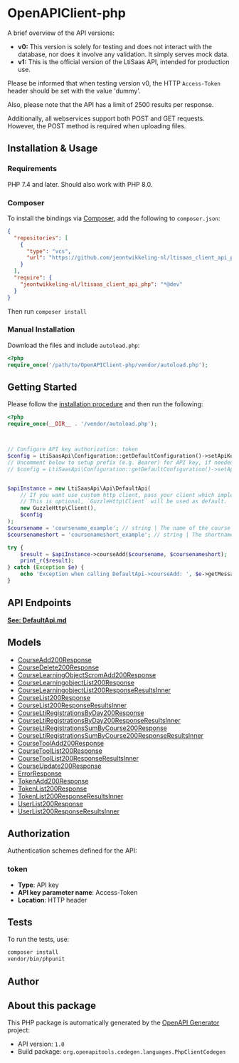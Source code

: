 # OpenAPIClient-php

<p>A brief overview of the API versions:</p>
<ul>
<li><strong>v0:</strong> This version is solely for testing and does not interact with the database, nor does it involve any validation. It simply serves mock data.</li>
<li><strong>v1:</strong> This is the official version of the LtiSaas API, intended for production use.</li>
</ul>
<p>Please be informed that when testing version v0, the HTTP <code>Access-Token</code> header should be set with the value 'dummy'.</p>
<p>Also, please note that the API has a limit of 2500 results per response.</p>
<p>Additionally, all webservices support both POST and GET requests. However, the POST method is required when uploading files.</p>



## Installation & Usage

### Requirements

PHP 7.4 and later.
Should also work with PHP 8.0.

### Composer

To install the bindings via [Composer](https://getcomposer.org/), add the following to `composer.json`:

```json
{
  "repositories": [
    {
      "type": "vcs",
      "url": "https://github.com/jeontwikkeling-nl/ltisaas_client_api_php.git"
    }
  ],
  "require": {
    "jeontwikkeling-nl/ltisaas_client_api_php": "*@dev"
  }
}
```

Then run `composer install`

### Manual Installation

Download the files and include `autoload.php`:

```php
<?php
require_once('/path/to/OpenAPIClient-php/vendor/autoload.php');
```

## Getting Started

Please follow the [installation procedure](#installation--usage) and then run the following:

```php
<?php
require_once(__DIR__ . '/vendor/autoload.php');



// Configure API key authorization: token
$config = LtiSaasApi\Configuration::getDefaultConfiguration()->setApiKey('Access-Token', 'YOUR_API_KEY');
// Uncomment below to setup prefix (e.g. Bearer) for API key, if needed
// $config = LtiSaasApi\Configuration::getDefaultConfiguration()->setApiKeyPrefix('Access-Token', 'Bearer');


$apiInstance = new LtiSaasApi\Api\DefaultApi(
    // If you want use custom http client, pass your client which implements `GuzzleHttp\ClientInterface`.
    // This is optional, `GuzzleHttp\Client` will be used as default.
    new GuzzleHttp\Client(),
    $config
);
$coursename = 'coursename_example'; // string | The name of the course to be created
$coursenameshort = 'coursenameshort_example'; // string | The shortname of the course to be created

try {
    $result = $apiInstance->courseAdd($coursename, $coursenameshort);
    print_r($result);
} catch (Exception $e) {
    echo 'Exception when calling DefaultApi->courseAdd: ', $e->getMessage(), PHP_EOL;
}

```
## API Endpoints

[**See: DefaultApi.md**](docs/Api/DefaultApi.md)

## Models

- [CourseAdd200Response](docs/Model/CourseAdd200Response.md)
- [CourseDelete200Response](docs/Model/CourseDelete200Response.md)
- [CourseLearningObjectScromAdd200Response](docs/Model/CourseLearningObjectScromAdd200Response.md)
- [CourseLearningobjectList200Response](docs/Model/CourseLearningobjectList200Response.md)
- [CourseLearningobjectList200ResponseResultsInner](docs/Model/CourseLearningobjectList200ResponseResultsInner.md)
- [CourseList200Response](docs/Model/CourseList200Response.md)
- [CourseList200ResponseResultsInner](docs/Model/CourseList200ResponseResultsInner.md)
- [CourseLtiRegistrationsByDay200Response](docs/Model/CourseLtiRegistrationsByDay200Response.md)
- [CourseLtiRegistrationsByDay200ResponseResultsInner](docs/Model/CourseLtiRegistrationsByDay200ResponseResultsInner.md)
- [CourseLtiRegistrationsSumByCourse200Response](docs/Model/CourseLtiRegistrationsSumByCourse200Response.md)
- [CourseLtiRegistrationsSumByCourse200ResponseResultsInner](docs/Model/CourseLtiRegistrationsSumByCourse200ResponseResultsInner.md)
- [CourseToolAdd200Response](docs/Model/CourseToolAdd200Response.md)
- [CourseToolList200Response](docs/Model/CourseToolList200Response.md)
- [CourseToolList200ResponseResultsInner](docs/Model/CourseToolList200ResponseResultsInner.md)
- [CourseUpdate200Response](docs/Model/CourseUpdate200Response.md)
- [ErrorResponse](docs/Model/ErrorResponse.md)
- [TokenAdd200Response](docs/Model/TokenAdd200Response.md)
- [TokenList200Response](docs/Model/TokenList200Response.md)
- [TokenList200ResponseResultsInner](docs/Model/TokenList200ResponseResultsInner.md)
- [UserList200Response](docs/Model/UserList200Response.md)
- [UserList200ResponseResultsInner](docs/Model/UserList200ResponseResultsInner.md)

## Authorization

Authentication schemes defined for the API:
### token

- **Type**: API key
- **API key parameter name**: Access-Token
- **Location**: HTTP header


## Tests

To run the tests, use:

```bash
composer install
vendor/bin/phpunit
```

## Author



## About this package

This PHP package is automatically generated by the [OpenAPI Generator](https://openapi-generator.tech) project:

- API version: `1.0`
- Build package: `org.openapitools.codegen.languages.PhpClientCodegen`
